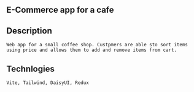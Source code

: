 ## E-Commerce app for a cafe

## Description

    Web app for a small coffee shop. Custpmers are able sto sort items using price and allows them to add and remove items from cart.

## Technlogies

    Vite, Tailwind, DaisyUI, Redux
